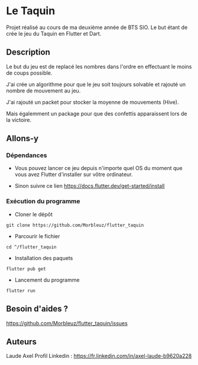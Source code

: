 # Le Taquin

Projet réalisé au cours de ma deuxième année de BTS SIO. Le but étant de crée le jeu du Taquin en Flutter et Dart.  

## Description

Le but du jeu est de replacé les nombres dans l'ordre en effectuant le moins de coups possible.  
  
J'ai crée un algorithme pour que le jeu soit toujours solvable et rajouté un nombre de mouvement au jeu.  

J'ai rajouté un packet pour stocker la moyenne de mouvements (Hive).  

Mais égalemment un package pour que des confettis apparaissent lors de la victoire.  

## Allons-y

### Dépendances

* Vous pouvez lancer ce jeu depuis n'importe quel OS du moment que vous avez Flutter d'installer sur vôtre ordinateur. 

* Sinon suivre ce lien https://docs.flutter.dev/get-started/install

### Exécution du programme

* Cloner le dépôt
```
git clone https://github.com/Morbleuz/flutter_taquin
```
* Parcourir le fichier
```
cd ^/flutter_taquin
```
* Installation des paquets
```
flutter pub get
```
* Lancement du programme
```
flutter run
```

## Besoin d'aides ?

https://github.com/Morbleuz/flutter_taquin/issues

## Auteurs

Laude Axel
Profil Linkedin : https://fr.linkedin.com/in/axel-laude-b9620a228

